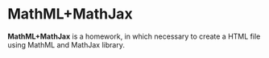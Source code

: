# MathML+MathJax

**MathML+MathJax** is a homework, in which necessary to create a HTML file using MathML and MathJax library.
